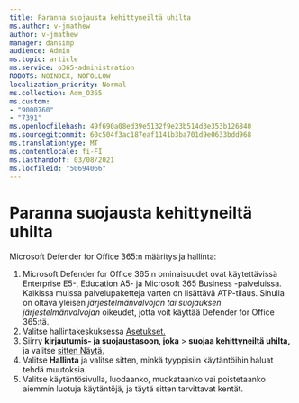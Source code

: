 ```yaml
---
title: Paranna suojausta kehittyneiltä uhilta
ms.author: v-jmathew
author: v-jmathew
manager: dansimp
audience: Admin
ms.topic: article
ms.service: o365-administration
ROBOTS: NOINDEX, NOFOLLOW
localization_priority: Normal
ms.collection: Adm_O365
ms.custom:
- "9000760"
- "7391"
ms.openlocfilehash: 49f690a08ed39e5132f9e23b514d3e353b126840
ms.sourcegitcommit: 60c504f3ac187eaf1141b3ba701d9e0633bdd968
ms.translationtype: MT
ms.contentlocale: fi-FI
ms.lasthandoff: 03/08/2021
ms.locfileid: "50694066"
---
```

# <a name="increase-protection-from-advanced-threats"></a>Paranna suojausta kehittyneiltä uhilta

Microsoft Defender for Office 365:n määritys ja hallinta:

1. Microsoft Defender for Office 365:n ominaisuudet ovat käytettävissä Enterprise E5-, Education A5- ja Microsoft 365 Business -palveluissa. Kaikissa muissa palvelupaketteja varten on lisättävä ATP-tilaus. Sinulla on oltava yleisen *järjestelmänvalvojan tai* *suojauksen järjestelmänvalvojan* oikeudet, jotta voit käyttää Defender for Office 365:tä.
2. Valitse hallintakeskuksessa [Asetukset.](https://go.microsoft.com/fwlink/p/?linkid=2075721)
3. Siirry **kirjautumis- ja suojaustasoon, joka**  >  **suojaa kehittyneiltä uhilta,** ja valitse [sitten Näytä.](https://go.microsoft.com/fwlink/?linkid=2109302)
4. Valitse **Hallinta** ja valitse sitten, minkä tyyppisiin käytäntöihin haluat tehdä muutoksia.
5. Valitse käytäntösivulla, luodaanko, muokataanko vai poistetaanko aiemmin luotuja käytäntöjä, ja täytä sitten tarvittavat kentät.
